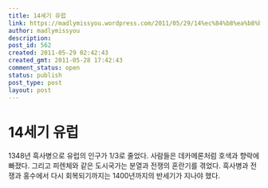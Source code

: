 ```yaml
---
title: 14세기 유럽
link: https://madlymissyou.wordpress.com/2011/05/29/14%ec%84%b8%ea%b8%b0-%ec%9c%a0%eb%9f%bd/
author: madlymissyou
description: 
post_id: 562
created: 2011-05-29 02:42:43
created_gmt: 2011-05-28 17:42:43
comment_status: open
status: publish
post_type: post
layout: post
---
```


# 14세기 유럽

1348년 흑사병으로 유럽의 인구가 1/3로 줄었다. 사람들은 데카메론처럼 호색과 향락에 빠졌다. 그리고 피렌체와 같은 도시국가는 분열과 전쟁의 혼란기를 겪었다. 흑사병과 전쟁과 홍수에서 다시 회복되기까지는 1400년까지의 반세기가 지나야 했다.